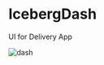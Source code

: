 # IcebergDash
UI for Delivery App

![dash](https://user-images.githubusercontent.com/94337419/201915902-e0b6261d-a7fd-44bf-bb4e-f8111bd9744d.png)
